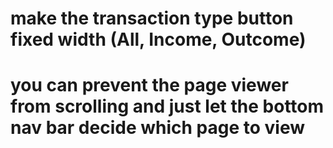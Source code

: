 # make the transaction type button fixed width (All, Income, Outcome)
# you can prevent the page viewer from scrolling and just let the bottom nav bar decide which page to view


